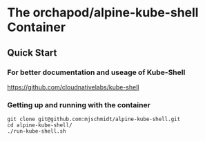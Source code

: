 # The orchapod/alpine-kube-shell Container

## Quick Start

### For better documentation and useage of Kube-Shell
https://github.com/cloudnativelabs/kube-shell

### Getting up and running with the container
```
git clone git@github.com:mjschmidt/alpine-kube-shell.git
cd alpine-kube-shell/
./run-kube-shell.sh
```
